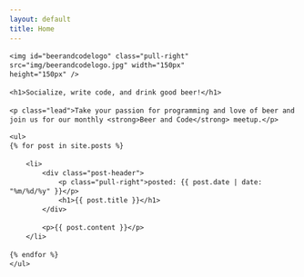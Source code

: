 ```yaml
---
layout: default
title: Home
---
```


<div class="jumbotron">

    <img id="beerandcodelogo" class="pull-right" src="img/beerandcodelogo.jpg" width="150px"
    height="150px" />

    <h1>Socialize, write code, and drink good beer!</h1>

    <p class="lead">Take your passion for programming and love of beer and
    join us for our monthly <strong>Beer and Code</strong> meetup.</p>

</div>

<div id="posts">

    <ul>
    {% for post in site.posts %}

        <li>
            <div class="post-header">
                <p class="pull-right">posted: {{ post.date | date: "%m/%d/%y" }}</p>
                <h1>{{ post.title }}</h1>
            </div>

            <p>{{ post.content }}</p>
        </li>

    {% endfor %}
    </ul>

</div>
